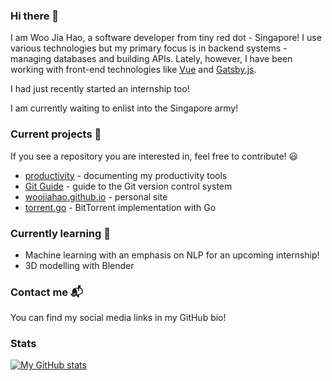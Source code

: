 ### Hi there 👋

I am Woo Jia Hao, a software developer from tiny red dot - Singapore! I use various technologies but my primary focus is in backend systems - managing databases and building APIs. Lately, however, I have been working with front-end technologies like [Vue](https://github.com/woojiahao/productivity) and [Gatsby.js](https://github.com/woojiahao/woojiahao.github.io).

I had just recently started an internship too!

I am currently waiting to enlist into the Singapore army!

### Current projects 🔭

If you see a repository you are interested in, feel free to contribute! 😃

- [productivity](https://github.com/woojiahao/productivity) - documenting my productivity tools
- [Git Guide](https://github.com/woojiahao/git-guide) - guide to the Git version control system
- [woojiahao.github.io](https://woojiahao.github.io) - personal site
- [torrent.go](https://github.io/torrent.go) - BitTorrent implementation with Go

### Currently learning 🌱

- Machine learning with an emphasis on NLP for an upcoming internship!
- 3D modelling with Blender <!-- Add link to project previews -->

### Contact me 📬

You can find my social media links in my GitHub bio!

### Stats

[![My GitHub stats](https://github-readme-stats.vercel.app/api?username=woojiahao&show_icons=true&theme=onedark)](https://woojiahao.github.io/)
